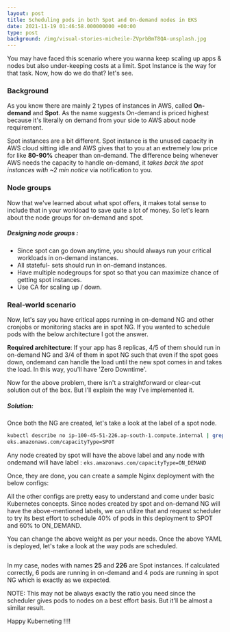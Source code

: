 ```yaml
---
layout: post
title: Scheduling pods in both Spot and On-demand nodes in EKS
date: 2021-11-19 01:46:58.000000000 +00:00
type: post
background: /img/visual-stories-micheile-ZVprbBmT8QA-unsplash.jpg
---
```

<p>You may have faced this scenario where you wanna keep scaling up apps &amp; nodes but also under-keeping costs at a limit.  Spot Instance is the way for that task. Now,  how do we do that? let's see.</p>
  
<p><!-- wp:heading {"level":3} --></p>
<h3 id="background">Background</h3>
   
  
<p>As you know there are mainly 2 types of instances in AWS, called <strong>On-demand</strong> and <strong>Spot</strong>. As the name suggests On-demand is priced highest because it's literally on demand from your side to AWS about node requirement. </p>
  
  
<p>Spot instances are a bit different. Spot instance is the unused capacity in AWS cloud sitting idle and AWS gives that to you at an extremely low price for like <strong>80-90%</strong> cheaper than on-demand. The difference being whenever AWS needs the capacity to handle on-demand, it <em>takes back the spot instances with ~2 min notice</em> via notification to you.</p>
  
<p><!-- wp:heading {"level":3} --></p>
<h3 id="node-groups">Node groups</h3>
   
  
<p>Now that we've learned about what spot offers, it makes total sense to include that in your workload to save quite a lot of money. So let's learn about the node groups for on-demand and spot.</p>
  
<p><!-- wp:heading {"level":5} --></p>
<h5 id="designing-node-groups">Designing node groups :</h5>
   
<p><!-- wp:list --></p>
<ul>
<li>Since spot can go down anytime, you should always run your critical workloads in on-demand instances.</li>
<li>All stateful- sets should run in on-demand instances.</li>
<li>Have multiple nodegroups for spot so that you can maximize chance of getting spot instances.</li>
<li>Use CA for scaling up / down.</li>
</ul>
 
<p><!-- wp:heading {"level":3} --></p>
<h3 id="real-world-scenario">Real-world scenario </h3>
   
  
<p>Now, let's say you have critical apps running in on-demand NG and other cronjobs or monitoring stacks are in spot NG.  If you wanted to schedule pods with the below architecture I  got the answer.</p>
  
  
<p><strong>Required architecture</strong>: If your app has 8 replicas, 4/5 of them should run in on-demand NG and 3/4 of them in spot NG such that even if the spot goes down, ondemand can handle the load until the new spot comes in and takes the load. In this way, you'll have 'Zero Downtime'.</p>
  
  
<p>Now for the above problem, there isn't a straightforward or clear-cut solution out of the box. But I'll explain the way I've implemented it.</p>
  
<p><!-- wp:heading {"level":5} --></p>
<h5 id="solution">Solution:</h5>
   
  
<p>Once both the NG are created, let's take a look at the label of a spot node.</p>
  
```sh
kubectl describe no ip-100-45-51-226.ap-south-1.compute.internal | grep SPOT
eks.amazonaws.com/capacityType=SPOT
```
  
<p>Any node created by spot will have the above label and any node with ondemand will have label : <code>eks.amazonaws.com/capacityType=ON_DEMAND</code></p>
  
  
<p>Once, they are done, you can create a sample Nginx deployment with the below configs: </p>
  
<script src="https://gist.github.com/tanmay-bhat/8f7777b4846bdb0b173ceb1c6a295c03.js"></script>

<p>All the other configs are pretty easy to understand and come under basic Kubernetes concepts. Since nodes created by spot and on-demand NG will have the above-mentioned labels, we can utilize that and request scheduler to try its best effort to schedule 40% of pods in this deployment to SPOT and 60% to ON_DEMAND.</p>
  
  
<p>You can change the above weight as per your needs. Once the above YAML is deployed, let's take a look at the way pods are scheduled. </p>
  
<p><!-- wp:image {"id":302,"sizeSlug":"large","linkDestination":"none"} --></p>
<figure class="wp-block-image size-large"><img src="{{ site.baseurl }}/assets/2021/11/screenshot-2021-11-19-at-1.36.57-am.png" alt="" class="wp-image-302" /></figure>
 
  
<p>In my case, nodes with names <strong>25</strong> and <strong>226</strong> are Spot instances. If calculated correctly,  6 pods are running in on-demand and 4 pods are running in spot NG which is exactly as we expected.</p>
  
  
<p>NOTE: This may not be always exactly the ratio you need since the scheduler gives pods to nodes on a best effort basis.  But it'll be almost a similar result.</p>
  
  
<p>Happy Kuberneting !!!!</p>
  
